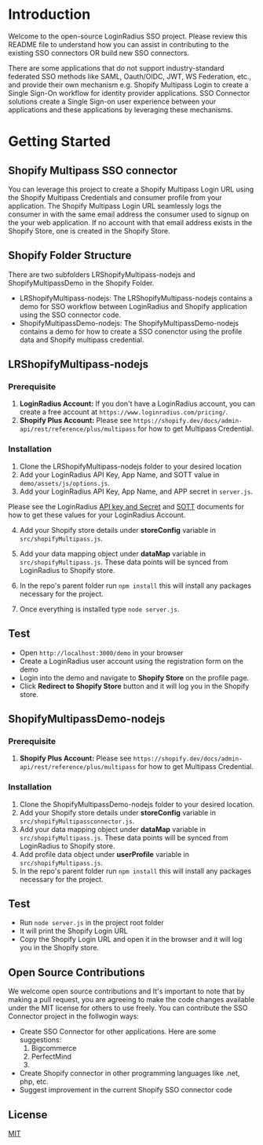 # Introduction 

Welcome to the open-source LoginRadius SSO project. Please review this README file to understand how you can assist in contributing to the existing SSO connectors OR build new SSO connectors.

There are some applications that do not support industry-standard federated SSO methods like  SAML, Oauth/OIDC, JWT, WS Federation, etc., and provide their own mechanism e.g. Shopify Multipass Login to create a Single Sign-On workflow for identity provider applications. SSO Connector solutions create a Single Sign-on user experience between your applications and these applications by leveraging these mechanisms.

# Getting Started

## Shopify Multipass SSO connector

You can leverage this project to create a Shopify Multipass Login URL using the Shopify Multipass Credentials and consumer profile from your application. The Shopify Multipass Login URL seamlessly logs the consumer in with the same email address the consumer used to signup on the your  web application. If no account with that email address exists in the Shopify Store, one is created in the Shopify Store.

## Shopify Folder Structure

There are two subfolders LRShopifyMultipass-nodejs and ShopifyMultipassDemo in the Shopify Folder. 
- LRShopifyMultipass-nodejs: The LRShopifyMultipass-nodejs contains a demo for SSO workflow between LoginRadius and Shopify application using the SSO connector code. 
- ShopifyMultipassDemo-nodejs: The ShopifyMultipassDemo-nodejs contains a demo for how to create a SSO conenctor using the profile data and Shopify multipass credential.  

## LRShopifyMultipass-nodejs

### Prerequisite
1. **LoginRadius Account:** If you don't have a LoginRadius account, you can create a free account at `https://www.loginradius.com/pricing/`.
2. **Shopify Plus Account:** Please see `https://shopify.dev/docs/admin-api/rest/reference/plus/multipass` for how to get Multipass Credential.


### Installation
1. Clone the LRShopifyMultipass-nodejs folder to your desired location
2. Add your LoginRadius API Key, App Name, and SOTT value in `demo/assets/js/options.js`. 
3. Add your LoginRadius API Key, App Name, and APP secret in `server.js`.

Please see the LoginRadius [API key and Secret](https://www.loginradius.com/docs/api/v2/admin-console/platform-security/api-key-and-secret/#api-key-and-secret) and [SOTT](https://www.loginradius.com/docs/api/v2/customer-identity-api/sott-usage/#sott-secured-one-time-token-) documents for how to get these values for your LoginRadius Account.

4. Add your Shopify store details under **storeConfig** variable in `src/shopifyMultipass.js`.
5. Add your data mapping object under **dataMap** variable in `src/shopifyMultipass.js`. These data points will be synced from LoginRadius to Shopify store. 
6. In the repo's parent folder run `npm install` this will install any packages necessary for the project.

7. Once everything is installed type `node server.js`.

## Test

- Open `http://localhost:3000/demo` in your browser
- Create a LoginRadius user account using the registration form on the demo
- Login into the demo and navigate to **Shopify Store** on the profile page.
- Click **Redirect to Shopify Store** button and it will log you in the Shopify store.

## ShopifyMultipassDemo-nodejs

### Prerequisite
1. **Shopify Plus Account:** Please see `https://shopify.dev/docs/admin-api/rest/reference/plus/multipass` for how to get Multipass Credential.


### Installation
1. Clone the ShopifyMultipassDemo-nodejs folder to your desired location.
2. Add your Shopify store details under **storeConfig** variable in `src/shopifyMultipassconnector.js`.
3. Add your data mapping object under **dataMap** variable in `src/shopifyMultipass.js`. These data points will be synced from LoginRadius to Shopify store. 
4. Add profile data object under **userProfile** variable in `src/shopifyMultipass.js`. 
6. In the repo's parent folder run `npm install` this will install any packages necessary for the project.

## Test
-  Run `node server.js` in the project root folder
- It will print the Shopify Login URL  
- Copy the Shopify Login URL and open it in the browser and it will log you in the Shopify store.

## Open Source Contributions

We welcome open source contributions and  It's important to note that by making a pull request, you are agreeing to make the code changes available under the MIT license for others to use freely. You can contribute the SSO Connector project in the follwogin ways: 
- Create SSO Connector for other applications. Here are some suggestions:
    1. Bigcommerce
    2. PerfectMind
    3. 
- Create Shopify connector in other programming languages like .net, php, etc.
- Suggest improvement in the current Shopify SSO connector code

## License

[MIT](LICENSE)

